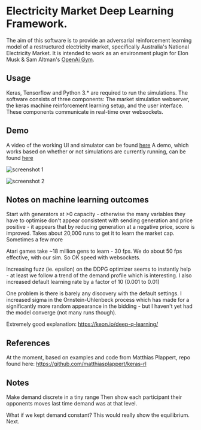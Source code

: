 # Electricity Market Deep Learning Framework.
The aim of this software is to provide an adversarial reinforcement learning model of a restructured electricity market, specifically Australia's National Electricity Market. It is intended to work as an environment plugin for Elon Musk & Sam Altman's [OpenAi Gym](https://gym.openai.com/). 

## Usage
Keras, Tensorflow and Python 3.* are required to run the simulations. 
The software consists of three components: The market simulation webserver, the keras machine reinforcement learning setup, and the user interface. These components communicate in real-time over websockets. 

## Demo
A video of the working UI and simulator can be found [here](https://youtu.be/-A0k6z4WAUY)
A demo, which works based on whether or not simulations are currently running, can be found [here](https://nem-control.herokuapp.com/)

![screenshot 1](https://user-images.githubusercontent.com/7201209/51462251-7917fa00-1da3-11e9-80c3-294284d20edb.png)

![screenshot 2](https://user-images.githubusercontent.com/7201209/51462319-a4024e00-1da3-11e9-95f4-abe95922cdc2.png)

## Notes on machine learning outcomes
Start with generators at >0 capacity - otherwise the many variables they have to optimise don't appear consistent with sending generation and price positive - it appears that by reducing generation at a negative price, score is improved.
Takes about 20,000 runs to get it to learn the market cap. Sometimes a few more

Atari games take ~18 million gens to learn - 30 fps. We do about 50 fps effective, with our sim. So OK speed with websockets.

Increasing fuzz (ie. epsilon) on the DDPG optimizer seems to instantly help - at least we follow a trend of the demand profile which is interesting.
I also increased default learning rate by a factor of 10 (0.001 to 0.01)

One problem is there is barely any discovery with the default settings. I increased sigma in the Ornstein-Uhlenbeck process which has made for a significantly more random appearance in the bidding - but I haven't yet had the model converge (not many runs though). 

Extremely good explanation: https://keon.io/deep-q-learning/


## References

At the moment, based on examples and code from Matthias Plappert, repo found here: https://github.com/matthiasplappert/keras-rl


## Notes
Make demand discrete in a tiny range
Then show each participant their opponents moves last time demand was at that level. 

What if we kept demand constant? This would really show the equilibrium. Next.
